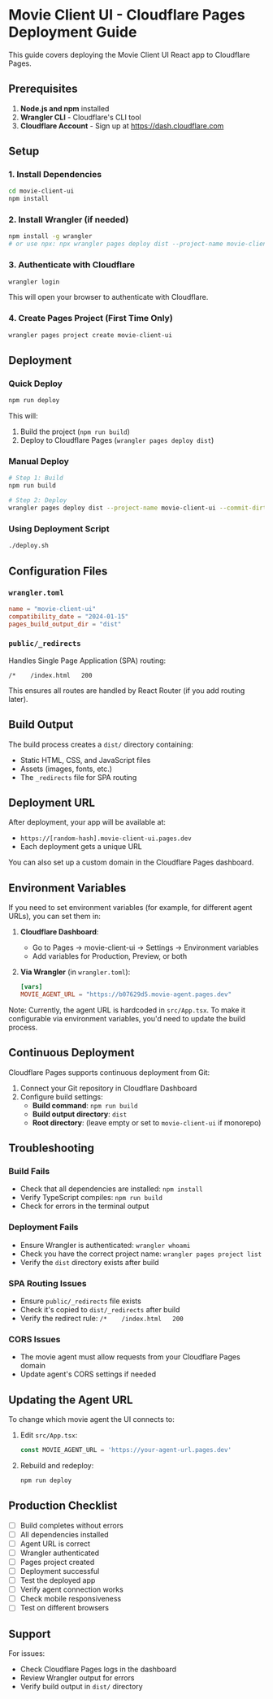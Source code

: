 # Movie Client UI - Cloudflare Pages Deployment Guide

This guide covers deploying the Movie Client UI React app to Cloudflare Pages.

## Prerequisites

1. **Node.js and npm** installed
2. **Wrangler CLI** - Cloudflare's CLI tool
3. **Cloudflare Account** - Sign up at https://dash.cloudflare.com

## Setup

### 1. Install Dependencies

```bash
cd movie-client-ui
npm install
```

### 2. Install Wrangler (if needed)

```bash
npm install -g wrangler
# or use npx: npx wrangler pages deploy dist --project-name movie-client-ui
```

### 3. Authenticate with Cloudflare

```bash
wrangler login
```

This will open your browser to authenticate with Cloudflare.

### 4. Create Pages Project (First Time Only)

```bash
wrangler pages project create movie-client-ui
```

## Deployment

### Quick Deploy

```bash
npm run deploy
```

This will:
1. Build the project (`npm run build`)
2. Deploy to Cloudflare Pages (`wrangler pages deploy dist`)

### Manual Deploy

```bash
# Step 1: Build
npm run build

# Step 2: Deploy
wrangler pages deploy dist --project-name movie-client-ui --commit-dirty=true
```

### Using Deployment Script

```bash
./deploy.sh
```

## Configuration Files

### `wrangler.toml`

```toml
name = "movie-client-ui"
compatibility_date = "2024-01-15"
pages_build_output_dir = "dist"
```

### `public/_redirects`

Handles Single Page Application (SPA) routing:
```
/*    /index.html   200
```

This ensures all routes are handled by React Router (if you add routing later).

## Build Output

The build process creates a `dist/` directory containing:
- Static HTML, CSS, and JavaScript files
- Assets (images, fonts, etc.)
- The `_redirects` file for SPA routing

## Deployment URL

After deployment, your app will be available at:
- `https://[random-hash].movie-client-ui.pages.dev`
- Each deployment gets a unique URL

You can also set up a custom domain in the Cloudflare Pages dashboard.

## Environment Variables

If you need to set environment variables (for example, for different agent URLs), you can set them in:

1. **Cloudflare Dashboard**:
   - Go to Pages → movie-client-ui → Settings → Environment variables
   - Add variables for Production, Preview, or both

2. **Via Wrangler** (in `wrangler.toml`):
   ```toml
   [vars]
   MOVIE_AGENT_URL = "https://b07629d5.movie-agent.pages.dev"
   ```

Note: Currently, the agent URL is hardcoded in `src/App.tsx`. To make it configurable via environment variables, you'd need to update the build process.

## Continuous Deployment

Cloudflare Pages supports continuous deployment from Git:

1. Connect your Git repository in Cloudflare Dashboard
2. Configure build settings:
   - **Build command**: `npm run build`
   - **Build output directory**: `dist`
   - **Root directory**: (leave empty or set to `movie-client-ui` if monorepo)

## Troubleshooting

### Build Fails

- Check that all dependencies are installed: `npm install`
- Verify TypeScript compiles: `npm run build`
- Check for errors in the terminal output

### Deployment Fails

- Ensure Wrangler is authenticated: `wrangler whoami`
- Check you have the correct project name: `wrangler pages project list`
- Verify the `dist` directory exists after build

### SPA Routing Issues

- Ensure `public/_redirects` file exists
- Check it's copied to `dist/_redirects` after build
- Verify the redirect rule: `/*    /index.html   200`

### CORS Issues

- The movie agent must allow requests from your Cloudflare Pages domain
- Update agent's CORS settings if needed

## Updating the Agent URL

To change which movie agent the UI connects to:

1. Edit `src/App.tsx`:
   ```typescript
   const MOVIE_AGENT_URL = 'https://your-agent-url.pages.dev'
   ```

2. Rebuild and redeploy:
   ```bash
   npm run deploy
   ```

## Production Checklist

- [ ] Build completes without errors
- [ ] All dependencies installed
- [ ] Agent URL is correct
- [ ] Wrangler authenticated
- [ ] Pages project created
- [ ] Deployment successful
- [ ] Test the deployed app
- [ ] Verify agent connection works
- [ ] Check mobile responsiveness
- [ ] Test on different browsers

## Support

For issues:
- Check Cloudflare Pages logs in the dashboard
- Review Wrangler output for errors
- Verify build output in `dist/` directory

